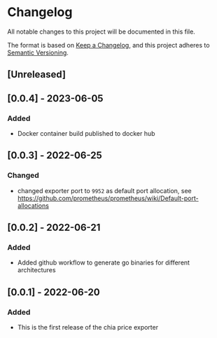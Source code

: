 # Changelog

All notable changes to this project will be documented in this file.

The format is based on [Keep a Changelog](https://keepachangelog.com/en/1.0.0/),
and this project adheres to [Semantic Versioning](https://semver.org/spec/v2.0.0.html).

## [Unreleased]

## [0.0.4] - 2023-06-05

### Added

- Docker container build published to docker hub

## [0.0.3] - 2022-06-25

### Changed

- changed exporter port to `9952` as default port allocation,
  see https://github.com/prometheus/prometheus/wiki/Default-port-allocations

## [0.0.2] - 2022-06-21

### Added

- Added github workflow to generate go binaries for different architectures

## [0.0.1] - 2022-06-20

### Added

- This is the first release of the chia price exporter

